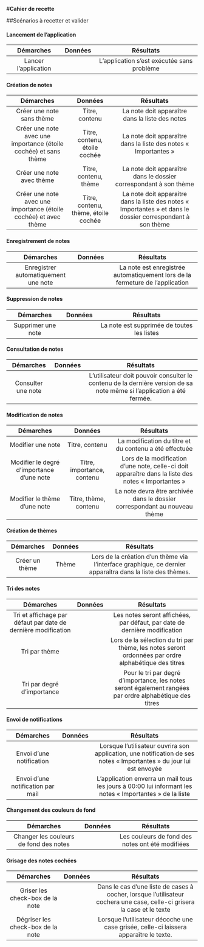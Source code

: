 #**Cahier de recette**

##Scénarios à recetter et valider

#### Lancement de l’application
| Démarches        | Données          | Résultats  |
| :-------------:    |:-------------:   | :-----:|
| Lancer l’application     |  | L’application s’est exécutée sans problème |


#### Création de notes 
| Démarches        | Données          | Résultats  |
| :-------------:    |:-------------:   | :-----:|
| Créer une note sans thème    | Titre, contenu  | La note doit apparaître dans la liste des notes |
| Créer une note avec une importance (étoile cochée) et sans thème   | Titre, contenu, étoile cochée    |La note doit apparaître dans la liste des notes « Importantes » |
| Créer une note avec thème     | Titre, contenu, thème | La note doit apparaître dans le dossier correspondant à son thème |
| Créer une note avec une importance (étoile cochée) et avec thème     | Titre, contenu, thème, étoile cochée | La note doit apparaitre dans la liste des notes « Importantes » et dans le dossier correspondant à son thème|

#### Enregistrement de notes
| Démarches        | Données          | Résultats  |
| :-------------:    |:-------------:   | :-----:|
| Enregistrer automatiquement une note     || La note est enregistrée automatiquement lors de la fermeture de l’application|

#### Suppression de notes
| Démarches        | Données          | Résultats  |
| :-------------:    |:-------------:   | :-----:|
| Supprimer une note     | | La note est supprimée de toutes les listes |

#### Consultation de notes
| Démarches        | Données          | Résultats  |
| :-------------:    |:-------------:   | :-----:|
| Consulter une note     |  | L’utilisateur doit pouvoir consulter le contenu de la dernière version de sa note même si l’application a été fermée.|

#### Modification de notes
| Démarches        | Données          | Résultats  |
| :-------------:    |:-------------:   | :-----:|
| Modifier une note    | Titre, contenu  | La modification du titre et du contenu a été effectuée |
| Modifier le degré d’importance d’une note  | Titre, importance, contenu  | Lors de la modification d’une note, celle-ci doit apparaître dans la liste des notes « Importantes » |
| Modifier le thème d’une note    | Titre, thème, contenu  | La note devra être archivée dans le dossier correspondant au nouveau thème |


#### Création de thèmes
| Démarches        | Données          | Résultats  |
| :-------------:    |:-------------:   | :-----:|
| Créer un thème     | Thème | Lors de la création d’un thème via l’interface graphique, ce dernier apparaîtra dans la liste des thèmes. |


#### Tri des notes
| Démarches        | Données          | Résultats  |
| :-------------:    |:-------------:   | :-----:|
| Tri et affichage par défaut par date de dernière modification     |  |Les notes seront affichées, par défaut, par date de dernière modification|
| Tri par thème    |  | Lors de la sélection du tri par thème, les notes seront ordonnées par ordre alphabétique des titres |
| Tri par degré d’importance    |  | Pour le tri par degré d’importance, les notes seront également rangées par ordre alphabétique des titres|

#### Envoi de notifications
| Démarches        | Données          | Résultats  |
| :-------------:    |:-------------:   | :-----:|
| Envoi d’une notification     |  | Lorsque l’utilisateur ouvrira son application, une notification de ses notes « Importantes » du jour lui est envoyée |
| Envoi d’une notification par mail     |  | L’application enverra un mail tous les jours à 00:00 lui informant les notes « Importantes » de la liste|

#### Changement des couleurs de fond
| Démarches        | Données          | Résultats  |
| :-------------:    |:-------------:   | :-----:|
| Changer les couleurs de fond des notes     |  | Les couleurs de fond des notes ont été modifiées |


#### Grisage des notes cochées
| Démarches        | Données          | Résultats  |
| :-------------:    |:-------------:   | :-----:|
| Griser les check-box de la note     |  |Dans le cas d’une liste de cases à cocher, lorsque l’utilisateur cochera une case, celle-ci grisera la case et le texte |
| Dégriser les check-box de la note    |  |Lorsque l’utilisateur décoche une case grisée, celle-ci laissera apparaître le texte.|


